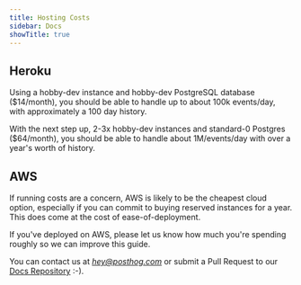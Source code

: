 ```yaml
---
title: Hosting Costs
sidebar: Docs
showTitle: true
---
```


## Heroku

Using a hobby-dev instance and hobby-dev PostgreSQL database ($14/month), you should be able to handle up to about 100k events/day, with approximately a 100 day history.

With the next step up, 2-3x hobby-dev instances and standard-0 Postgres ($64/month), you should be able to handle about 1M/events/day with over a year's worth of history.

## AWS

If running costs are a concern, AWS is likely to be the cheapest cloud option, especially if you can commit to buying reserved instances for a year. This does come at the cost of ease-of-deployment.

If you've deployed on AWS, please let us know how much you're spending roughly so we can improve this guide. 


You can contact us at _[hey@posthog.com](mailto:hey@posthog.com)_ or submit a Pull Request to our [Docs Repository](https://github.com/PostHog/posthog.com) :-).
